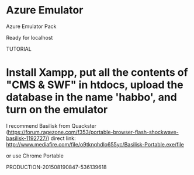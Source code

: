 # Azure Emulator
 Azure Emulator Pack

Ready for localhost

TUTORIAL
# Install Xampp, put all the contents of "CMS & SWF" in htdocs, upload the database in the name 'habbo', and turn on the emulator

I recommend Basilisk from Quackster (https://forum.ragezone.com/f353/portable-browser-flash-shockwave-basilisk-1192727/)
direct link: http://www.mediafire.com/file/o9tknqhdlo655yc/Basilisk-Portable.exe/file

or use Chrome Portable

PRODUCTION-201508190847-536139618
